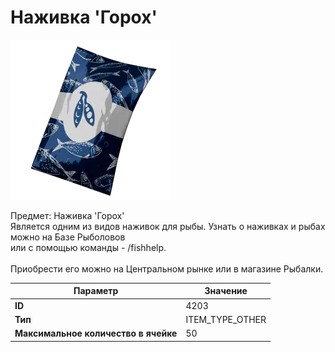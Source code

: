 # Наживка 'Горох'

![Item Image](../img/4203.webp?raw=true)

Предмет: Наживка 'Горох'<br>Является одним из видов наживок для рыбы. Узнать о наживках и рыбах можно на Базе Рыболовов<br>или с помощью команды - /fishhelp.<br><br>Приобрести его можно на Центральном рынке или в магазине Рыбалки.


| Параметр | Значение |
|----------|----------|
| **ID** | 4203 |
| **Тип** | ITEM_TYPE_OTHER |
| **Максимальное количество в ячейке** | 50 |

